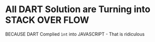 # All DART Solution are Turning into STACK OVER FLOW

BECAUSE DART Complied `ìnt` into JAVASCRIPT - That is ridiculous
